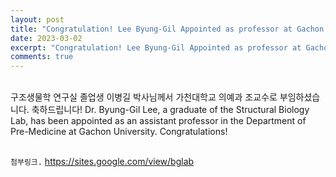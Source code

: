 ```yaml
---
layout: post
title: "Congratulation! Lee Byung-Gil Appointed as professor at Gachon University"
date: 2023-03-02
excerpt: "Congratulation! Lee Byung-Gil Appointed as professor at Gachon University"
comments: true
---
```


<br/>
구조생물학 연구실 졸업생 이병길 박사님께서 가천대학교 의예과 조교수로 부임하셨습니다. 축하드립니다!
Dr. Byung-Gil Lee, a graduate of the Structural Biology Lab, has been appointed as an assistant professor in the Department of Pre-Medicine at Gachon University. Congratulations!

<br/>
<br/>

`첨부링크.`   https://sites.google.com/view/bglab 
